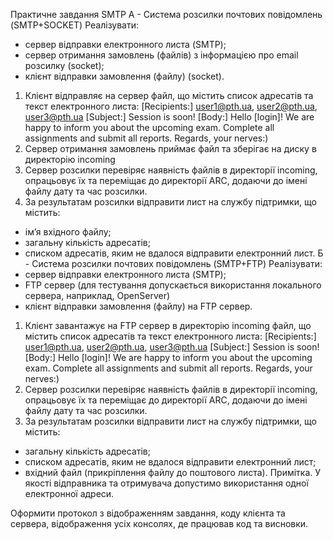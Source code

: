 Практичне завдання SMTP
А - Система розсилки почтових повідомлень (SMTP+SOCKET) Реалізувати:
- сервер відправки електронного листа (SMTP);
- сервер отримання замовлень (файлів) з інформацією про email розсилку (socket);
- клієнт відправки замовлення (файлу) (socket).
1) Клієнт відправляє на сервер файл, що містить список адресатів та текст електронного листа:
[Recipients:]
user1@pth.ua, user2@pth.ua, user3@pth.ua [Subject:]
Session is soon!
[Body:]
Hello [login]!
We are happy to inform you about the upcoming exam. Complete all assignments and submit all reports.
Regards, your nerves:)
2) Сервер отримання замовлень приймає файл та зберігає на диску в директорію incoming
3) Сервер розсилки перевіряє наявність файлів в директорії incoming, опрацьовує їх та переміщає до директорії ARC, додаючи до імені файлу дату та час розсилки.
4) За результатам розсилки відправити лист на службу підтримки, що містить:
- ім’я вхідного файлу;
- загальну кількість адресатів;
- списком адресатів, яким не вдалося відправити електронний лист.
Б - Система розсилки почтових повідомлень (SMTP+FTP) Реалізувати:
- сервер відправки електронного листа (SMTP);
- FTP сервер (для тестування допускається використання локального сервера, наприклад, OpenServer)
- клієнт відправки замовлення (файлу) на FTP сервер.
1) Клієнт завантажує на FTP сервер в директорію incoming файл, що містить список адресатів та текст електронного листа:
[Recipients:]
user1@pth.ua, user2@pth.ua, user3@pth.ua [Subject:]
Session is soon!
[Body:]
Hello [login]!
We are happy to inform you about the upcoming exam. Complete all assignments and submit all reports.
Regards, your nerves:)
2) Сервер розсилки перевіряє наявність файлів в директорії incoming, опрацьовує їх та переміщає до директорії ARC, додаючи до імені файлу дату та час розсилки.
3) За результатам розсилки відправити лист на службу підтримки, що містить:
- загальну кількість адресатів;
- списком адресатів, яким не вдалося відправити електронний лист;
- вхідний файл (прикріплення файлу до поштового листа).
Примітка. У якості відправника та отримувача допустимо використання одної електронної адреси.
 
 
Оформити протокол з відображенням завдання, коду клієнта та сервера, відображення усіх консолях, де працював код та висновки.